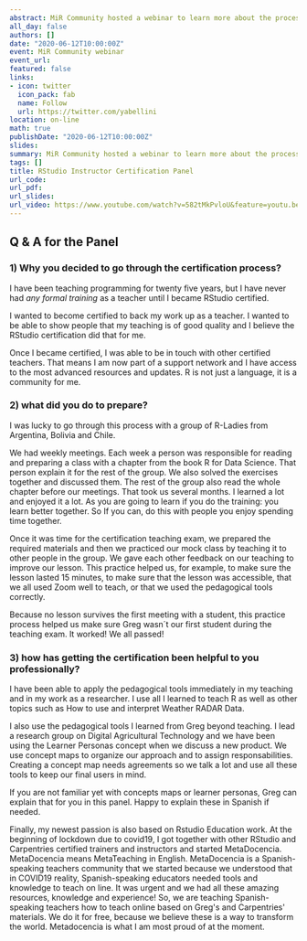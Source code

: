 ```yaml
---
abstract: MiR Community hosted a webinar to learn more about the process of becoming a certified Rstudio Instructor. I was part of the panel with [Shelmit Kariuki](https://twitter.com/Shel_Kariuki) and [Greg Wilson](https://twitter.com/gvwilson). 
all_day: false
authors: []
date: "2020-06-12T10:00:00Z"
event: MiR Community webinar
event_url: 
featured: false
links: 
- icon: twitter
  icon_pack: fab
  name: Follow
  url: https://twitter.com/yabellini 
location: on-line
math: true
publishDate: "2020-06-12T10:00:00Z"
slides:  
summary: MiR Community hosted a webinar to learn more about the process of becoming a certified Rstudio Instructor. I was part of the panel with [Shelmit Kariuki](https://twitter.com/Shel_Kariuki) and [Greg Wilson](https://twitter.com/gvwilson).  
tags: []
title: RStudio Instructor Certification Panel
url_code: 
url_pdf: 
url_slides: 
url_video: https://www.youtube.com/watch?v=582tMkPvloU&feature=youtu.be
---
```


## Q & A for the Panel

### 1) Why you decided to go through the certification process?

I have been teaching programming for twenty five years, but I have never had *any formal training* as a teacher until I became RStudio certified.

I wanted to become certified to back my work up as a teacher. I wanted to be able to show people that my teaching is of good quality and I believe the RStudio certification did that for me.

Once I became certified, I was able to be in touch with other certified teachers. That means I am now part of a support network and I have access to the most advanced resources and updates. R is not just a language, it is a community for me.  

### 2) what did you do to prepare?

I was lucky to go through this process with a group of R-Ladies from Argentina, Bolivia and Chile.

We had weekly meetings. Each week a person was responsible for reading and preparing a class with a chapter from the book R for Data Science. That person explain it for the rest of the group. We also solved the exercises together and discussed them. The rest of the group also read the whole chapter before our meetings. That took us several months. I learned a lot and enjoyed it a lot.  As you are going to learn if you do the training: you learn better together. So If you can, do this with people you enjoy spending time together.

Once it was time for the certification teaching exam, we prepared the required materials and then we practiced our mock class by teaching it to other people in the group. We gave each other feedback on our teaching to improve our lesson. This practice helped us, for example, to make sure the lesson lasted 15 minutes, to make sure that the lesson was accessible, that we all used Zoom well to teach, or that we used the pedagogical tools correctly.

Because no lesson survives the first meeting with a student, this practice process helped us make sure Greg wasn´t our first student during the teaching exam. It worked! We all passed!

### 3) how has getting the certification been helpful to you professionally?

I have been able to apply the pedagogical tools immediately in my teaching and in my work as a researcher. I use all I learned to teach R as well as other topics such as How to use and interpret Weather RADAR Data.

I also use the pedagogical tools I learned from Greg beyond teaching. I lead a research group on Digital Agricultural Technology and we have been using the Learner Personas concept when we discuss a new product. We use concept maps to organize our approach and to assign responsabilities. Creating a concept map needs agreements so we talk a lot and use all these tools to keep our final users in mind.

If you are not familiar yet with concepts maps or learner personas, Greg can explain that for you in this panel. Happy to explain these in Spanish if needed.
 
Finally, my newest passion is also based on Rstudio Education work. At the beginning of lockdown due to covid19, I got together with other RStudio and Carpentries certified trainers and instructors and started MetaDocencia. MetaDocencia means MetaTeaching in English. MetaDocencia is a Spanish-speaking teachers community that we started because we understood that in COVID19 reality, Spanish-speaking educators needed tools and knowledge to teach on line. It was urgent and we had all these amazing resources, knowledge and experience! So, we are teaching Spanish-speaking teachers how to teach online based on Greg's  and Carpentries' materials. We do it for free, because we believe these is a way to transform the world. Metadocencia is what I am most proud of at the moment. 

